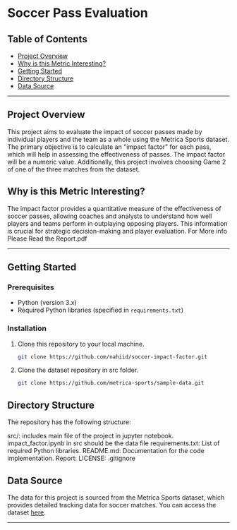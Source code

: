 # Soccer Pass Evaluation

## Table of Contents



- [Project Overview](#project-overview)
- [Why is this Metric Interesting?](#why-is-this-metric-interesting)
- [Getting Started](#getting-started)
- [Directory Structure](#directory-structure)
- [Data Source](#data-source)
---

## Project Overview

This project aims to evaluate the impact of soccer passes made by individual players and the team as a whole using the Metrica Sports dataset. The primary objective is to calculate an "impact factor" for each pass, which will help in assessing the effectiveness of passes. The impact factor will be a numeric value. Additionally, this project involves choosing Game 2 of one of the three matches from the dataset.

## Why is this Metric Interesting?

The impact factor provides a quantitative measure of the effectiveness of soccer passes, allowing coaches and analysts to understand how well players and teams perform in outplaying opposing players. This information is crucial for strategic decision-making and player evaluation.
For More info Please Read the Report.pdf

---
## Getting Started

### Prerequisites
- Python (version 3.x)
- Required Python libraries (specified in `requirements.txt`)

### Installation
1. Clone this repository to your local machine.
   ```bash
   git clone https://github.com/nahiid/soccer-impact-factor.git
2. Clone the dataset repository in src folder.
   ```bash
   git clone https://github.com/metrica-sports/sample-data.git

## Directory Structure
The repository has the following structure:

src/: includes main file of the project in jupyter notebook. impact_factor.ipynb in src should be the data file
requirements.txt: List of required Python libraries.
README.md: Documentation for the code implementation.
Report: 
LICENSE:
.gitignore


## Data Source

The data for this project is sourced from the Metrica Sports dataset, which provides detailed tracking data for soccer matches. You can access the dataset [here](https://github.com/metrica-sports/sample-data).

---

